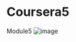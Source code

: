 # Coursera5
Module5
![image](https://github.com/GORSFox/Coursera5/assets/97680820/f32e9719-2ff0-4175-b877-0d6b5577f746)


